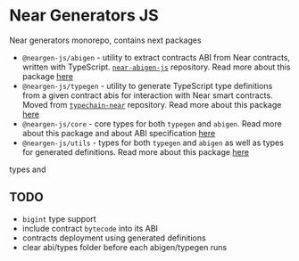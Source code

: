 # Near Generators JS

Near generators monorepo, contains next packages

- ``@neargen-js/abigen`` - utility to extract contracts ABI from Near contracts, written with TypeScript. [```near-abigen-js```](https://github.com/RedDuck-Software/near-abigen-js) repository. Read more about this package [here](./packages/abigen/README.md)
- ``@neargen-js/typegen`` - utility to generate TypeScript type definitions from a given contract abis for interaction with Near smart contracts. Moved from  [```typechain-near```](https://github.com/RedDuck-Software/typechain-near) repository. Read more about this package [here](./packages/typegen/README.md)
- ``@neargen-js/core`` - core types for both ```typegen``` and ```abigen```. Read more about this package and about ABI specification [here](./packages/core/README.md)
- ``@neargen-js/utils`` - types for both ```typegen``` and ```abigen``` as well as types for generated definitions.  Read more about this package [here](./packages/utils/README.md)


types and

## TODO
- ```bigint``` type support
- include contract ```bytecode``` into its ABI
- contracts deployment using generated definitions
- clear abi/types folder before each abigen/typegen runs
